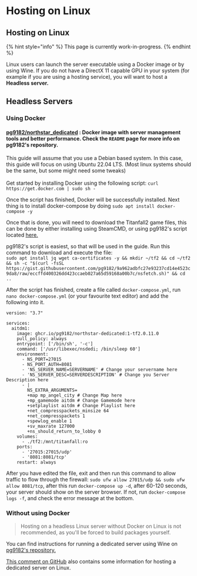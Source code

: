 # Hosting on Linux

## Hosting on Linux

{% hint style="info" %}
This page is currently work-in-progress.
{% endhint %}

Linux users can launch the server executable using a Docker image or by using Wine. If you do not have a DirectX 11 capable GPU in your system (for example if you are using a hosting service), you will want to host a **Headless server.**

## Headless Servers

### Using Docker

#### [pg9182/northstar\_dedicated](https://github.com/pg9182/northstar-dedicated) : Docker image with server management tools and better performance. Check the `README` page for more info on pg9182's repository.

This guide will assume that you use a Debian based system. In this case, this guide will focus on using Ubuntu 22.04 LTS. (Most linux systems should be the same, but some might need some tweaks)\
\
Get started by installing Docker using the following script: `curl https://get.docker.com | sudo sh -`

Once the script has finished, Docker will be successfully installed. Next thing is to install docker-compose by doing `sudo apt install docker-compose -y`

Once that is done, you will need to download the Titanfall2 game files, this can be done by either installing using SteamCMD, or using pg9182's script located [here.](https://gist.github.com/pg9182/9a962adbfc27e93237cd14e4523c9da8)

pg9182's script is easiest, so that will be used in the guide. Run this command to download and execute the file:\
`sudo apt install jq wget ca-certificates -y && mkdir ~/tf2 && cd ~/tf2 && sh -c "$(curl -fsSL https://gist.githubusercontent.com/pg9182/9a962adbfc27e93237cd14e4523c9da8/raw/eccffd400326dd423ccaeb027a65d59168a00b7c/nsfetch.sh)" && cd ..`

After the script has finished, create a file called `docker-compose.yml`, run `nano docker-compose.yml` (or your favourite text editor) and add the following into it.

```
version: "3.7"  
  
services:
  aitdm1:
    image: ghcr.io/pg9182/northstar-dedicated:1-tf2.0.11.0
    pull_policy: always
    entrypoint: ['/bin/sh', '-c'] 
    command: ['/usr/libexec/nsdedi; /bin/sleep 60']
    environment:
      - NS_PORT=27015
      - NS_PORT_AUTH=8081
      - 'NS_SERVER_NAME=SERVERNAME' # Change your servername here
      - 'NS_SERVER_DESC=SERVERDESCRIPTION' # Change you Server Description here
      - |
        NS_EXTRA_ARGUMENTS=
        +map mp_angel_city # Change Map here
        +mp_gamemode aitdm # Change Gamemode here
        +setplaylist aitdm # Change Playlist here
        +net_compresspackets_minsize 64
        +net_compresspackets 1
        +spewlog_enable 1
        +sv_maxrate 127000
        +ns_should_return_to_lobby 0
    volumes:
      - ./tf2:/mnt/titanfall:ro
    ports:
      - '27015:27015/udp'
      - '8081:8081/tcp'
    restart: always
```

After you have edited the file, exit and then run this command to allow traffic to flow through the firewall: `sudo ufw allow 27015/udp && sudo ufw allow 8081/tcp`, after this run `docker-compose up -d`, after 60-120 seconds, your server should show on the server browser. If not, run `docker-compose logs -f`, and check the error message at the bottom.

### Without using Docker

> Hosting on a headless Linux server without Docker on Linux is not recommended, as you'll be forced to build packages yourself.

You can find instructions for running a dedicated server using Wine on [pg9182's repository.](https://github.com/pg9182/northstar-dedicated#running-with-wine)

[This comment on GitHub](https://github.com/R2Northstar/Northstar/issues/49#issuecomment-1001094694) also contains some information for hosting a dedicated server on Linux.
